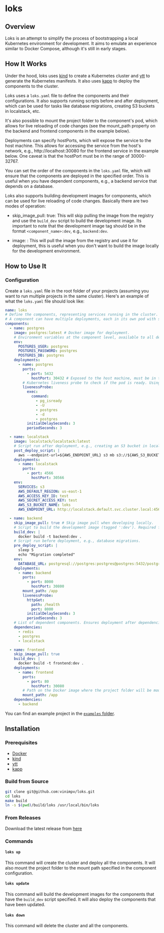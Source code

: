 # loks

## Overview

Loks is an attempt to simplify the process of bootstrapping a local Kubernetes environment for development. It aims to emulate an experience similar to Docker Compose, although it's still in early stages.

## How It Works

Under the hood, loks uses [kind](https://kind.sigs.k8s.io/) to create a Kubernetes cluster and [ytt](https://carvel.dev/ytt/) to generate the Kubernetes manifests. It also uses [kapp](https://carvel.dev/kapp/) to deploy the components to the cluster.

Loks uses a `loks.yaml` file to define the components and their configurations. It also supports running scripts before and after deployment, which can be used for tasks like database migrations, creating S3 buckets in localstack, etc.

It's also possible to mount the project folder to the component's pod, which allows for live reloading of code changes (see the mount_path property on the backend and frontend components in the example below).

Deployments can specify hostPorts, which will expose the service to the host machine. This allows for accessing the service from the host's network, e.g., http://localhost:30080 for the frontend service in the example below. One caveat is that the hostPort must be in the range of 30000-32767.

You can set the order of the components in the `loks.yaml` file, which will ensure that the components are deployed in the specified order. This is useful when you have dependent components, e.g., a backend service that depends on a database.

Loks also supports building development images for components, which can be used for live reloading of code changes. Basically there are two modes of operation:

- skip_image_pull: true: This will skip pulling the image from the registry and use the `build_dev` script to build the development image. Its important to note that the development image tag should be in the format `<component_name>:dev`, e.g., `backend:dev`.

- image: <image>: This will pull the image from the registry and use it for deployment, this is useful when you don't want to build the image locally for the development environment.

## How to Use It

### Configuration

Create a `loks.yaml` file in the root folder of your projects (assuming you want to run multiple projects in the same cluster). Here's an example of what the `loks.yaml` file should look like:

```yaml
name: loks
# Define the components, representing services running in the cluster.
# A component can have multiple deployments, each in its own pod with specific configurations.
components:
  - name: postgres
    image: postgres:latest # Docker image for deployment.
    # Environment variables at the component level, available to all deployments. They can be overridden at the deployment level.
    env:
      POSTGRES_USER: postgres
      POSTGRES_PASSWORD: postgres
      POSTGRES_DB: postgres
    deployments:
      - name: postgres
        ports:
          - port: 5432
            hostPort: 30432 # Exposed to the host machine, must be in the range of 30000-32767.
        # Kubernetes liveness probe to check if the pod is ready. Using exec probe to run 'pg_isready' to check database readiness.
        livenessProbe:
          exec:
            command:
              - pg_isready
              - -U
              - postgres
              - -d
              - postgres
          initialDelaySeconds: 3
          periodSeconds: 3

  - name: localstack
    image: localstack/localstack:latest
    # Script run after deployment, e.g., creating an S3 bucket in localstack.
    post_deploy_script: |
      aws --endpoint-url=${AWS_ENDPOINT_URL} s3 mb s3://${AWS_S3_BUCKET_NAME}
    deployments:
      - name: localstack
        ports:
          - port: 4566
            hostPort: 30566
    env:
      SERVICES: s3
      AWS_DEFAULT_REGION: us-east-1
      AWS_ACCESS_KEY_ID: test
      AWS_SECRET_ACCESS_KEY: test
      AWS_S3_BUCKET_NAME: loks
      AWS_ENDPOINT_URL: http://localstack.default.svc.cluster.local:4566

  - name: backend
    skip_image_pull: true # Skip image pull when developing locally.
    # Script to build the development image (tagged ':dev'). Required for 'loks update'.
    build_dev: |
      docker build -t backend:dev .
    # Script run before deployment, e.g., database migrations.
    pre_deploy_script: |
      sleep 5
      echo "Migration completed"
    env:
      DATABASE_URL: postgresql://postgres:postgres@postgres:5432/postgres
    deployments:
      - name: backend
        ports:
          - port: 8000
            hostPort: 30800
        mount_path: /app
        livenessProbe:
          httpGet:
            path: /health
            port: 8000
          initialDelaySeconds: 3
          periodSeconds: 3
    # List of dependent components. Ensures deployment after dependencies.
    dependencies:
      - redis
      - postgres
      - localstack

  - name: frontend
    skip_image_pull: true
    build_dev: |
      docker build -t frontend:dev .
    deployments:
      - name: frontend
        ports:
          - port: 80
            hostPort: 30080
        # Path on the Docker image where the project folder will be mounted.
        mount_path: /app
    dependencies:
      - backend
```

You can find an example project in the [`examples` folder](https://github.com/vinimpv/loks/tree/main/example).

## Installation

### Prerequisites

- [Docker](https://www.docker.com/get-started/)
- [kind](https://kind.sigs.k8s.io/docs/user/quick-start/)
- [ytt](https://carvel.dev/ytt/)
- [kapp](https://carvel.dev/kapp/)

### Build from Source

```bash
git clone git@github.com:vinimpv/loks.git
cd loks
make build
ln -s $(pwd)/build/loks /usr/local/bin/loks
```

### From Releases

Download the latest release from [here](https://github.com/vinimpv/loks/releases)

### Commands

#### `loks up`

This command will create the cluster and deploy all the components. It will also mount the project folder to the mount path specified in the component configuration.

#### `loks update`

This command will build the development images for the components that have the `build_dev` script specified. It will also deploy the components that have been updated.

#### `loks down`

This command will delete the cluster and all the components.
